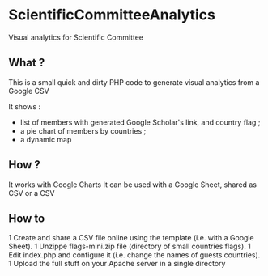 # ScientificCommitteeAnalytics
Visual analytics for Scientific Committee
## What ?
This is a small quick and dirty PHP code to generate visual analytics from a Google CSV

It shows :

- list of members with generated Google Scholar's link, and country flag ;
- a pie chart of members by countries ;
- a dynamic map

## How ?
It works with Google Charts
It can be used with a Google Sheet, shared as CSV or a CSV

## How to
1 Create and share a CSV file online using the template (i.e. with a Google Sheet).
1 Unzippe flags-mini.zip file (directory of small countries flags).
1 Edit index.php and configure it (i.e. change the names of guests countries).
1 Upload the full stuff on your Apache server in a single directory
